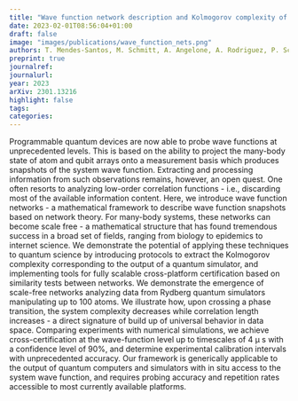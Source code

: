 ```yaml
---
title: "Wave function network description and Kolmogorov complexity of quantum many-body systems"
date: 2023-02-01T08:56:04+01:00
draft: false
image: "images/publications/wave_function_nets.png"
authors: T. Mendes-Santos, M. Schmitt, A. Angelone, A. Rodriguez, P. Scholl, H. J. Williams, D. Barredo, T. Lahaye, A. Browaeys, M. Heyl, and M. Dalmonte
preprint: true
journalref:
journalurl:
year: 2023
arXiv: 2301.13216
highlight: false
tags:
categories:
---
```


Programmable quantum devices are now able to probe wave functions at unprecedented levels. This is based on the ability to project the many-body state of atom and qubit arrays onto a measurement basis which produces snapshots of the system wave function. Extracting and processing information from such observations remains, however, an open quest. One often resorts to analyzing low-order correlation functions - i.e., discarding most of the available information content. Here, we introduce wave function networks - a mathematical framework to describe wave function snapshots based on network theory. For many-body systems, these networks can become scale free - a mathematical structure that has found tremendous success in a broad set of fields, ranging from biology to epidemics to internet science. We demonstrate the potential of applying these techniques to quantum science by introducing protocols to extract the Kolmogorov complexity corresponding to the output of a quantum simulator, and implementing tools for fully scalable cross-platform certification based on similarity tests between networks. We demonstrate the emergence of scale-free networks analyzing data from Rydberg quantum simulators manipulating up to 100 atoms. We illustrate how, upon crossing a phase transition, the system complexity decreases while correlation length increases - a direct signature of build up of universal behavior in data space. Comparing experiments with numerical simulations, we achieve cross-certification at the wave-function level up to timescales of 4 μ s with a confidence level of 90%, and determine experimental calibration intervals with unprecedented accuracy. Our framework is generically applicable to the output of quantum computers and simulators with in situ access to the system wave function, and requires probing accuracy and repetition rates accessible to most currently available platforms. 
